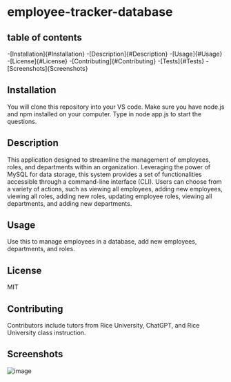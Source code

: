 # employee-tracker-database

  ## table of contents
  -[Installation]{#Installation}
  -[Description]{#Description}
  -[Usage]{#Usage}
  -[License]{#License}
  -[Contributing]{#Contributing}
  -[Tests]{#Tests}
  -[Screenshots]{Screenshots}


  ## Installation
  You will clone this repository into your VS code. Make sure you have node.js and npm installed on your computer. Type in node app.js to start the questions. 

  ## Description
  This application designed to streamline the management of employees, roles, and departments within an organization. Leveraging the power of MySQL for data storage, this system provides a set of functionalities accessible through a command-line interface (CLI). Users can choose from a variety of actions, such as viewing all employees, adding new employees, viewing all roles, adding new roles, updating employee roles, viewing all departments, and adding new departments.


  ## Usage
  Use this to manage employees in a database, add new employees, departments, and roles. 

  ## License
  MIT

  ## Contributing
  Contributors include tutors from Rice University, ChatGPT, and Rice University class instruction. 

  ## Screenshots 
  ![image](https://github.com/nikchavez94/employee-tracker/assets/128064997/eb7dc0f2-d065-403e-b13a-ebde664c8649)

